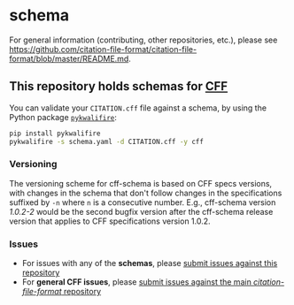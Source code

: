 # schema

For general information (contributing, other repositories, etc.), please see https://github.com/citation-file-format/citation-file-format/blob/master/README.md.

## This repository holds schemas for [CFF](https://github.com/citation-file-format/citation-file-format)

You can validate your `CITATION.cff` file against a schema, by using the Python
package [`pykwalifire`](https://pypi.python.org/pypi/pykwalifire/1.7.3):

```bash
pip install pykwalifire
pykwalifire -s schema.yaml -d CITATION.cff -y cff
``` 

### Versioning

The versioning scheme for cff-schema is based on CFF specs versions, with changes in
the schema that don't follow changes in the specifications suffixed by `-n` where
`n` is a consecutive number. E.g., cff-schema version *1.0.2-2* would be the
second bugfix version after the cff-schema release version that applies to CFF
specifications version 1.0.2.

### Issues

- For issues with any of the **schemas**, please [submit issues against this repository](https://github.com/citation-file-format/schema/issues)
- For **general CFF issues**, please [submit issues against the main *citation-file-format* repository](https://github.com/citation-file-format/citation-file-format)